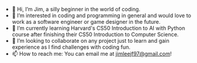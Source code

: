 - 👋 Hi, I’m Jim, a silly beginner in the world of coding. 
- 👀 I’m interested in coding and programming in general and would love to work as a software engineer or game designer in the future.
- 🌱 I’m currently learning Harvard's CS50 Introduction to AI with Python course after finishing their CS50 Introduction to Computer Science.
- 💞️ I’m looking to collaborate on any project just to learn and gain experience as I find challenges with coding fun.
- 📫 How to reach me: You can email me at jimleejf97@gmail.com!


<!---
SleepyJimmy/SleepyJimmy is a ✨ special ✨ repository because its `README.md` (this file) appears on your GitHub profile.
You can click the Preview link to take a look at your changes.
--->
